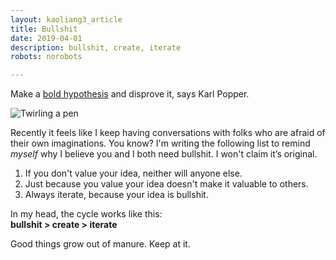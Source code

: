 ```yaml
---
layout: kaoliang3_article
title: Bullshit
date: 2019-04-01
description: bullshit, create, iterate
robots: norobots

---
```



Make a [bold hypothesis](https://en.wikipedia.org/wiki/Bold_hypothesis) and disprove it, says Karl Popper.

![Twirling a pen](https://www.zachmccabe.com/assets/viz/pen-flip-300.gif)

Recently it feels like I keep having conversations with folks who are afraid of their own imaginations. You know? I'm writing the following list to remind *myself* why I believe you and I both need bullshit. I won't claim it’s original.

1. If you don't value your idea, neither will anyone else.
2. Just because you value your idea doesn't make it valuable to others.
3. Always iterate, because your idea is bullshit.

In my head, the cycle works like this:\
**bullshit > create > iterate**

Good things grow out of manure. Keep at it.
